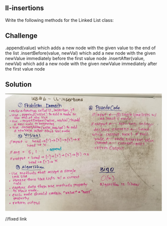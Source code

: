 ## ll-insertions
Write the following methods for the Linked List class:

## Challenge
.append(value) which adds a new node with the given value to the end of the list
.insertBefore(value, newVal) which add a new node with the given newValue immediately before the first value node
.insertAfter(value, newVal) which add a new node with the given newValue immediately after the first value node

## Solution
![whiteboard](./../../assets/LL-insertions.jpg)

//fixed link